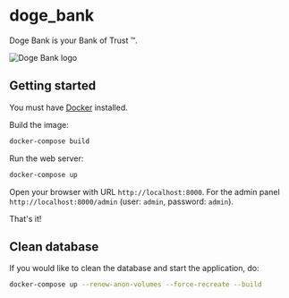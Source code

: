 # doge_bank

Doge Bank is your Bank of Trust ™.

![Doge Bank logo](https://s3.amazonaws.com/menda/other/doge_bank_logo.png)

## Getting started

You must have [Docker](https://www.docker.com/) installed.

Build the image:

```bash
docker-compose build
```

Run the web server:

```bash
docker-compose up
```

Open your browser with URL `http://localhost:8000`.
For the admin panel `http://localhost:8000/admin`
(user: `admin`, password: `admin`).


That's it!


## Clean database

If you would like to clean the database and start the application, do:

```bash
docker-compose up --renew-anon-volumes --force-recreate --build
```
